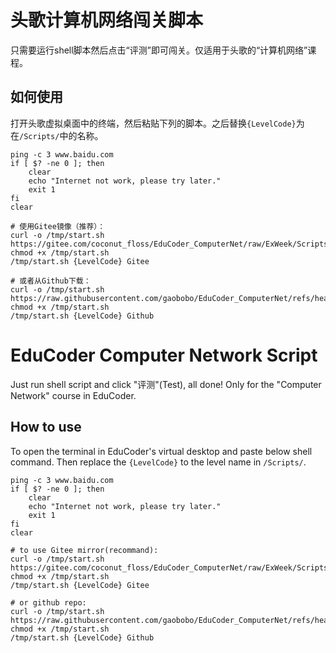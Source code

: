 # 头歌计算机网络闯关脚本

只需要运行shell脚本然后点击“评测”即可闯关。仅适用于头歌的“计算机网络”课程。

## 如何使用

打开头歌虚拟桌面中的终端，然后粘贴下列的脚本。之后替换`{LevelCode}`为在`/Scripts/`中的名称。

```shell
ping -c 3 www.baidu.com
if [ $? -ne 0 ]; then
    clear
    echo "Internet not work, please try later."
    exit 1
fi
clear

# 使用Gitee镜像（推荐）：
curl -o /tmp/start.sh https://gitee.com/coconut_floss/EduCoder_ComputerNet/raw/ExWeek/Scripts/start.sh
chmod +x /tmp/start.sh
/tmp/start.sh {LevelCode} Gitee

# 或者从Github下载：
curl -o /tmp/start.sh https://raw.githubusercontent.com/gaobobo/EduCoder_ComputerNet/refs/heads/ExWeek/Scripts/start.sh
chmod +x /tmp/start.sh
/tmp/start.sh {LevelCode} Github
```


# EduCoder Computer Network Script

Just run shell script and click "评测"(Test), all done! Only for the "Computer Network" course in EduCoder.

## How to use

To open the terminal in EduCoder's virtual desktop and paste below shell command. Then replace the `{LevelCode}` to the level name in `/Scripts/`.

```shell
ping -c 3 www.baidu.com
if [ $? -ne 0 ]; then
    clear
    echo "Internet not work, please try later."
    exit 1
fi
clear

# to use Gitee mirror(recommand): 
curl -o /tmp/start.sh https://gitee.com/coconut_floss/EduCoder_ComputerNet/raw/ExWeek/Scripts/start.sh
chmod +x /tmp/start.sh
/tmp/start.sh {LevelCode} Gitee

# or github repo:
curl -o /tmp/start.sh https://raw.githubusercontent.com/gaobobo/EduCoder_ComputerNet/refs/heads/ExWeek/Scripts/start.sh
chmod +x /tmp/start.sh
/tmp/start.sh {LevelCode} Github
```